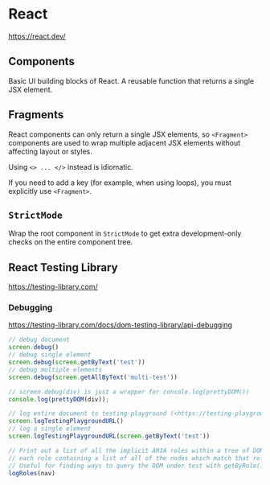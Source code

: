 # React

<https://react.dev/>

## Components

Basic UI building blocks of React. A reusable function that returns a single JSX element.

## Fragments

React components can only return a single JSX elements, so `<Fragment>` components are used to wrap multiple adjacent
JSX elements without affecting layout or styles.

Using `<> ... </>` instead is idiomatic.

If you need to add a key (for example, when using loops), you must explicitly use `<Fragment>`.

## `StrictMode`

Wrap the root component in `StrictMode` to get extra development-only checks on the entire component tree.

## React Testing Library

<https://testing-library.com/>

### Debugging

<https://testing-library.com/docs/dom-testing-library/api-debugging>

```js
// debug document
screen.debug()
// debug single element
screen.debug(screen.getByText('test'))
// debug multiple elements
screen.debug(screen.getAllByText('multi-test'))

// screen.debug(div) is just a wrapper for console.log(prettyDOM())
console.log(prettyDOM(div));

// log entire document to testing-playground (<https://testing-playground.com/>)
screen.logTestingPlaygroundURL()
// log a single element
screen.logTestingPlaygroundURL(screen.getByText('test'))

// Print out a list of all the implicit ARIA roles within a tree of DOM nodes,
// each role containing a list of all of the nodes which match that role.
// Useful for finding ways to query the DOM under test with getByRole().
logRoles(nav)
```
